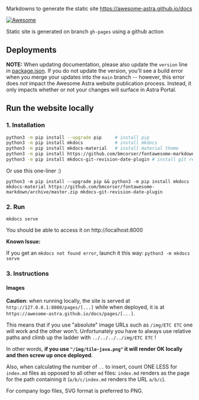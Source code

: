Markdowns to generate the static site https://awesome-astra.github.io/docs

 [![Awesome](https://awesome.re/badge-flat.svg)](https://awesome.re)

Static site is generated on branch `gh-pages` using a github action

## Deployments

**NOTE:** When updating documentation, please also update the `version` line in [package.json](./package.json). If you do not update the version, you'll see a build error when you merge your updates into the `main` branch -- however, this error does _not_ impact the Awesome Astra website publication process. Instead, it only impacts whether or not your changes will surface in Astra Portal.

## Run the website locally

### 1. Installation 

```bash
python3 -m pip install --upgrade pip     # install pip
python3 -m pip install mkdocs            # install mkdocs 
python3 -m pip install mkdocs-material   # install material theme
python3 -m pip install https://github.com/bmcorser/fontawesome-markdown/archive/master.zip   # install font-awesome
python3 -m pip install mkdocs-git-revision-date-plugin # install git revision date
```

Or use this one-liner :) 

```
python3 -m pip install --upgrade pip && python3 -m pip install mkdocs mkdocs-material https://github.com/bmcorser/fontawesome-markdown/archive/master.zip mkdocs-git-revision-date-plugin
```

### 2. Run 

```
mkdocs serve
```

You should be able to access it on http://localhost:8000

**Known Issue:**

If you get an `mkdocs not found error`, launch it this way: `python3 -m mkdocs serve`

### 3. Instructions

#### Images

**Caution**: when running locally, the site is served at `http://127.0.0.1:8000/pages/[...]`
while when deployed, it is at `https://awesome-astra.github.io/docs/pages/[...]`.

This means that if you use "absolute" image URLs such as `/img/ETC ETC` one will work
and the other won't. Unfortunately you have to always use relative paths and climb up
the ladder with `../../../../img/ETC ETC` !

In other words, **if you use `"/img/tile-java.png"` it will render OK locally and
then screw up once deployed**.

Also, when calculating the number of `..` to insert, count ONE LESS for `index.md` files as opposed to all other `md` files:
`index.md` renders as the page for the path containing it (`a/b/c/index.md` renders the URL `a/b/c`).

For company logo files, SVG format is preferred to PNG.
